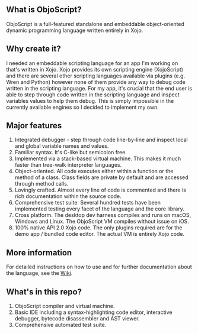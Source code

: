 ## What is ObjoScript?
ObjoScript is a full-featured standalone and embeddable object-oriented dynamic programming language written entirely in Xojo.

## Why create it?
I needed an embeddable scripting language for an app I'm working on that's written in Xojo. Xojo provides its own scripting engine (XojoScript) and there are several other scripting languages available via plugins (e.g. Wren and Python) however none of them provide any way to debug code written in the scripting language. For my app, it's crucial that the end user is able to step through code written in the scripting language and inspect variables values to help them debug. This is simply impossible in the currently available engines so I decided to implement my own.

## Major features
1. Integrated debugger - step through code line-by-line and inspect local and global variable names and values.
2. Familiar syntax. It's C-like but semicolon free. 
3. Implemented via a stack-based virtual machine. This makes it much faster than tree-walk interpreter languages.
4. Object-oriented. All code executes either within a function or the method of a class. Class fields are private by default and are accessed through method calls.
5. Lovingly crafted. Almost every line of code is commented and there is rich documentation within the source code.
6. Comprehensive test suite. Several hundred tests have been implemented testing every facet of the language and the core library.
7. Cross platform. The desktop dev harness compiles and runs on macOS, Windows and Linux. The ObjoScript VM compiles without issue on iOS.
8. 100% native API 2.0 Xojo code. The only plugins required are for the demo app / bundled code editor. The actual VM is entirely Xojo code.

## More information
For detailed instructions on how to use and for further documentation about the language, see the [Wiki].

## What's in this repo?
1. ObjoScript compiler and virtual machine.
2. Basic IDE including a syntax-highlighting code editor, interactive debugger, bytecode disassembler and AST viewer.
3. Comprehensive automated test suite.

[Wiki]: https://github.com/gkjpettet/ObjoScript/wiki
